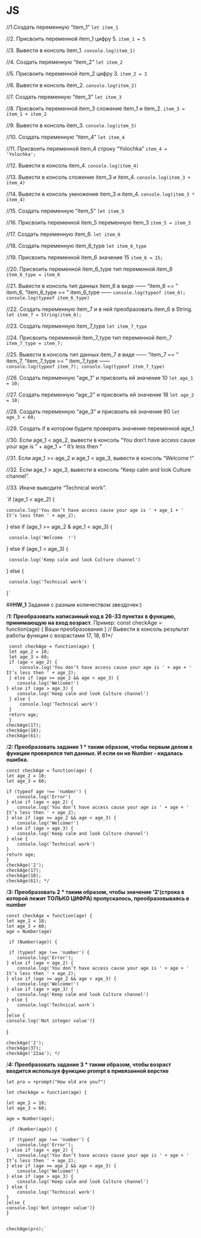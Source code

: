 # JS
//1.Создать переменную “item_1” 
`let item_1`

//2. Присвоить переменной item_1 цифру 5. 
`item_1 = 5`

//3. Вывести в консоль item_1. 
`console.log(item_1)`

//4. Создать переменную “item_2”
`let item_2`

//5. Присвоить переменной item_2 цифру 3.
`item_2 = 3`

//6. Вывести в консоль item_2.
`console.log(item_2)`

//7. Создать переменную “item_3”
`let item_3`

//8. Присвоить переменной item_3 сложение item_1 и item_2.
`item_3 = item_1 + item_2`

//9. Вывести в консоль item_3.
`console.log(item_3)`

//10. Создать переменную “item_4”
`let item_4`

//11. Присвоить переменной item_4 строку “Yolochka”
`item_4 = 'Yolochka';`

//12. Вывести в консоль item_4.
`console.log(item_4)`

//13. Вывести в консоль сложение item_3 и item_4.
`console.log(item_3 + item_4)`

//14. Вывести в консоль умножение item_3 и item_4.
`console.log(item_3 * item_4)`

//15. Создать переменную “item_5”
`let item_5`

//16. Присвоить переменной item_5 переменную item_3
`item_5 = item_3`

//17. Создать переменную item_6.
`let item_6`

//18. Создать переменную item_6_type
`let item_6_type`

//19. Присвоить переменной item_6 значение 15
`item_6 = 15;`

//20. Присвоить переменной item_6_type тип переменной item_6
`item_6_type = item_6`

//21. Вывести в консоль тип данных item_6 в виде ——  “item_6 == ”  item_6,  “item_6_type == ”  item_6_type —— 
`console.log(typeof item_6);
console.log(typeof item_6_type)`

//22. Создать переменную item_7 и в ней преобразовать item_6 в String.
`let item_7 = String(item_6);`

//23. Создать переменную item_7_type
`let item_7_type`

//24. Присвоить переменной item_7_type тип переменной item_7
`item_7_type = item_7;`

//25. Вывести в консоль тип данных item_7 в виде ——  “item_7 == ”  item_7,  “item_7_type == ”  item_7_type ——  
`console.log(typeof item_7);
console.log(typeof item_7_type)`

//26. Создать переменную “age_1” и присвоить ей значение 10
`let age_1 = 10;`

//27. Создать переменную “age_2” и присвоить ей значение 18
`let age_2 = 18;`

//28. Создать переменную “age_3” и присвоить ей значение 60
`let age_3 = 60;`

//29. Создать if в котором будите проверять значение переменной age_1

//30. Если age_1 < age_2, вывести в консоль “You don’t have access cause your age is ” + age_1 + “ It’s less then ”

//31. Если age_1 >=  age_2 и age_1 <  age_3, вывести в консоль “Welcome  !”

//32. Если age_1  > age_3, вывести в консоль “Keep calm and look Culture channel”.

//33. Иначе выводите “Technical work”.

 `if (age_1 < age_2) {
 
    console.log('You don’t have access cause your age is ' + age_1 + ' It’s less then ' + age_2);
    
 } else if (age_1 >= age_2 & age_1 < age_3) {
 
     console.log('Welcome  !')
     
 } else if (age_1 > age_3) {
 
     console.log('Keep calm and look Culture channel')
     
 } else {
 
     console.log('Technical work')
 }`


##**HW_1**
Задания с разным количеством звездочек:)

/**1: Преобразовать написанный код в 26-33 пунктах в функцию, принимающую на вход возраст.**
Пример: const checkAge = function(age) {
Ваши преобразования
}
// Вывести в консоль результат работы функции с возрастами 17, 18, 61*/

     const checkAge = function(age) {  
     let age_2 = 18;
     let age_3 = 60;
     if (age < age_2) {
         console.log('You don’t have access cause your age is ' + age + ' It’s less then ' + age_2);
     } else if (age >= age_2 && age < age_3) {
        console.log('Welcome!')
    } else if (age > age_3) {
        console.log('Keep calm and look Culture channel')
     } else {
         console.log('Technical work')
     } 
     return age;
     }
    checkAge(17);
    checkAge(18);
    checkAge(61);

/**2: Преобразовать задание 1 * таким образом, чтобы первым делом в функции проверялся тип данных.
И если он не Number - кидалась ошибка.**

    const checkAge = function(age) {  
    let age_2 = 18;
    let age_3 = 60;

    if (typeof age !== 'number') {
        console.log('Error')
    } else if (age < age_2) {
        console.log('You don’t have access cause your age is ' + age + ' It’s less then ' + age_2);
    } else if (age >= age_2 && age < age_3) {
        console.log('Welcome!')
    } else if (age > age_3) {
        console.log('Keep calm and look Culture channel')
    } else {
        console.log('Technical work')
    } 
    return age;
    }
    checkAge('2');
    checkAge(17);
    checkAge(18);
    checkAge(61); */
    


/**3: Преобразовать 2 * таким образом, чтобы значение '2'(строка в которой лежит ТОЛЬКО ЦИФРА) пропускалось, преобразовываясь в number**


    const checkAge = function(age) {  
    let age_2 = 18;
    let age_3 = 60;
    age = Number(age)

     if (Number(age)) {
         
     if (typeof age !== 'number') {
        console.log('Error');
    } else if (age < age_2) {
        console.log('You don’t have access cause your age is ' + age + ' It’s less then ' + age_2);
    } else if (age >= age_2 && age < age_3) {
        console.log('Welcome!')
    } else if (age > age_3) {
        console.log('Keep calm and look Culture channel')
    } else {
        console.log('Technical work')
    } 
    }else {
    console.log('Not integer value')}
}

    checkAge('2');
    checkAge(37);
    checkAge('22aa'); */
   

/**4: Преобразовать задание 3 * таким образом, чтобы возраст вводится используя функцию prompt в привязанной верстке**


    let pro = +prompt("How old are you?")

    let checkAge = function(age) { 

    let age_2 = 18;
    let age_3 = 60;
    
    age = Number(age);

     if (Number(age)) {
         
     if (typeof age !== 'number') {
        console.log('Error');
    } else if (age < age_2) {
        console.log('You don’t have access cause your age is ' + age + ' It’s less then ' + age_2);
    } else if (age >= age_2 && age < age_3) {
        console.log('Welcome!')
    } else if (age > age_3) {
        console.log('Keep calm and look Culture channel')
    } else {
        console.log('Technical work')
    } 
    }else {
    console.log('Not integer value')}
    }
    
   
    checkAge(pro);`
